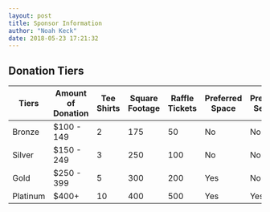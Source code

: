```yaml
---
layout: post
title: Sponsor Information
author: "Noah Keck"
date: 2018-05-23 17:21:32
---
```


## Donation Tiers

| Tiers    | Amount of Donation | Tee Shirts | Square Footage | Raffle Tickets | Preferred Space | Preferred Seating |
|----------|--------------------|------------|----------------|----------------|-----------------|-------------------|
| Bronze   | $100 - 149         | 2          | 175            | 50             | No              | No                |
| Silver   | $150 - 249         | 3          | 250            | 100            | No              | No                |
| Gold     | $250 - 399         | 5          | 300            | 200            | Yes             | No                |
| Platinum | $400+              | 10         | 400            | 500            | Yes             | Yes               |
